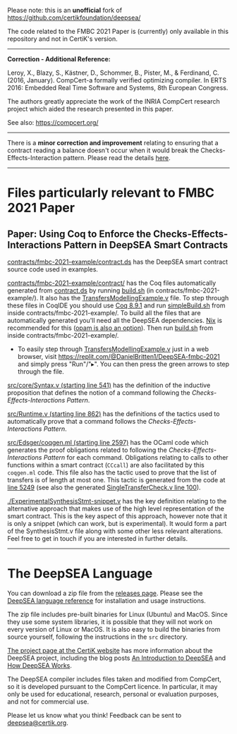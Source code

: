 Please note: this is an **unofficial** fork of https://github.com/certikfoundation/deepsea/

The code related to the FMBC 2021 Paper is (currently) only available in this repository and not in CertiK's version.

----------

**Correction - Additional Reference:**

Leroy, X., Blazy, S., Kästner, D., Schommer, B., Pister, M., & Ferdinand, C. (2016, January). CompCert-a formally verified optimizing compiler. In ERTS 2016: Embedded Real Time Software and Systems, 8th European Congress.

The authors greatly appreciate the work of the INRIA CompCert research project which aided the research presented in this paper.

See also: https://compcert.org/

----------
There is a **minor correction and improvement** relating to ensuring that a contract reading a balance doesn't occur when it would break the Checks-Effects-Interaction pattern. Please read the details [here](Comment-on-balance-checking.md).

----------

# Files particularly relevant to FMBC 2021 Paper

## Paper: Using Coq to Enforce the Checks-Effects-Interactions Pattern in DeepSEA Smart Contracts

[contracts/fmbc-2021-example/contract.ds](contracts/fmbc-2021-example/contract.ds) has the DeepSEA smart contract source code used in examples.

[contracts/fmbc-2021-example/contract/](https://github.com/Coda-Coda/deepsea-1/tree/fmbc-2021/contracts/fmbc-2021-example) has the Coq files automatically generated from [contract.ds](contracts/fmbc-2021-example/contract.ds) by running [build.sh](contracts/fmbc-2021-example/build.sh) (in contracts/fmbc-2021-example/). It also has the [TransfersModellingExample.v](contracts/fmbc-2021-example/contract/TransfersModellingExample.v) file. To step through these files in CoqIDE you should use [Coq 8.9.1](https://github.com/coq/coq/releases/tag/V8.9.1) and run [simpleBuild.sh](contracts/fmbc-2021-example/simpleBuild.sh) from inside contracts/fmbc-2021-example/. To build all the files that are automatically generated you'll need all the DeepSEA dependencies. [Nix](https://nixos.org/) is recommended for this ([opam is also an option](src/README.md)). Then run [build.sh](contracts/fmbc-2021-example/build.sh) from inside contracts/fmbc-2021-example/.
  - To easily step through [TransfersModellingExample.v](contracts/fmbc-2021-example/contract/TransfersModellingExample.v) just in a web browser, visit https://replit.com/@DanielBritten1/DeepSEA-fmbc-2021 and simply press "Run"/"▸". You can then press the green arrows to step through the file.

[src/core/Syntax.v (starting line 541)](https://github.com/Coda-Coda/deepsea-1/blob/fmbc-2021/src/core/Syntax.v#L541) has the definition of the inductive proposition that defines the notion of a command following the *Checks-Effects-Interactions Pattern*.

[src/Runtime.v (starting line 862)](https://github.com/Coda-Coda/deepsea-1/blob/fmbc-2021/src/Runtime.v#L862) has the definitions of the tactics used to automatically prove that a command follows the *Checks-Effects-Interactions Pattern*.

[src/Edsger/coqgen.ml (starting line 2597)](https://github.com/Coda-Coda/deepsea-1/blob/fmbc-2021/src/Edsger/coqgen.ml#L2597) has the OCaml code which generates the proof obligations related to following the *Checks-Effects-Interactions Pattern* for each command. Obligations relating to calls to other functions within a smart contract (`CCcall`) are also facilitated by this `coqgen.ml` code. This file also has the tactic used to prove that the list of transfers is of length at most one. This tactic is generated from the code at [line 5249](https://github.com/Coda-Coda/deepsea-1/blob/fmbc-2021/src/Edsger/coqgen.ml#L5249) (see also the generated [SingleTransferCheck.v line 100](https://github.com/Coda-Coda/deepsea-1/blob/fmbc-2021/contracts/fmbc-2021-example/contract/SingleTransferCheck.v#L100)).


[./ExperimentalSynthesisStmt-snippet.v](./ExperimentalSynthesisStmt-snippet.v) has the key definition relating to the alternative approach that makes use of the high level representation of the smart contract. This is the key aspect of this approach, however note that it is only a snippet (which can work, but is experimental). It would form a part of the SynthesisStmt.v file along with some other less relevant alterations. Feel free to get in touch if you are interested in further details.

----------

# The DeepSEA Language

You can download a zip file from the [releases
page](https://github.com/CertiKFoundation/deepsea/releases). Please see the [DeepSEA language reference](https://github.com/CertiKFoundation/deepsea/blob/master/DeepSEA%20language%20reference.pdf) for installation and usage instructions.  

The zip file includes pre-built binaries for Linux (Ubuntu) and MacOS. Since they use some system libraries, it is possible that they will not work on every version of Linux or MacOS. It is also easy to build the binaries from source yourself, following the instructions in the `src` directory.

[The project page at the CertiK website](https://certik.io/research/deepsea/)
has more information about the DeepSEA project, including the blog posts [An Introduction to DeepSEA](https://certik.io/blog/technology/an-introduction-to-deepsea) and [How DeepSEA Works](https://certik.io/blog/technology/how-deepsea-works-with-an-example-token-contact/).  

The DeepSEA compiler includes files taken and modified from CompCert, so it is developed pursuant to the CompCert licence. In particular, it may only be used for educational, research, personal or evaluation purposes, and not for commercial use.

Please let us know what you think! Feedback can be sent to deepsea@certik.org. 
